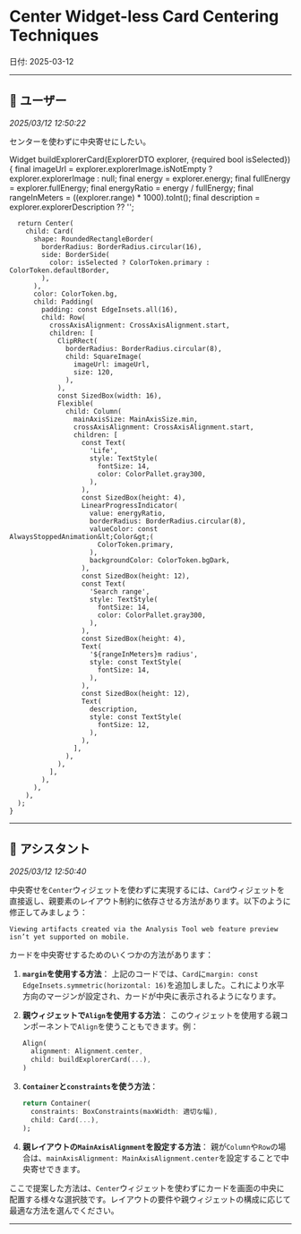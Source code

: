 # Center Widget-less Card Centering Techniques

日付: 2025-03-12

---

## 👤 ユーザー
*2025/03/12 12:50:22*

センターを使わずに中央寄せにしたい。

Widget buildExplorerCard(ExplorerDTO explorer, {required bool isSelected}) {
      final imageUrl =
          explorer.explorerImage.isNotEmpty ? explorer.explorerImage : null;
      final energy = explorer.energy;
      final fullEnergy = explorer.fullEnergy;
      final energyRatio = energy / fullEnergy;
      final rangeInMeters = ((explorer.range) * 1000).toInt();
      final description = explorer.explorerDescription ?? '';

      return Center(
        child: Card(
          shape: RoundedRectangleBorder(
            borderRadius: BorderRadius.circular(16),
            side: BorderSide(
              color: isSelected ? ColorToken.primary : ColorToken.defaultBorder,
            ),
          ),
          color: ColorToken.bg,
          child: Padding(
            padding: const EdgeInsets.all(16),
            child: Row(
              crossAxisAlignment: CrossAxisAlignment.start,
              children: [
                ClipRRect(
                  borderRadius: BorderRadius.circular(8),
                  child: SquareImage(
                    imageUrl: imageUrl,
                    size: 120,
                  ),
                ),
                const SizedBox(width: 16),
                Flexible(
                  child: Column(
                    mainAxisSize: MainAxisSize.min,
                    crossAxisAlignment: CrossAxisAlignment.start,
                    children: [
                      const Text(
                        'Life',
                        style: TextStyle(
                          fontSize: 14,
                          color: ColorPallet.gray300,
                        ),
                      ),
                      const SizedBox(height: 4),
                      LinearProgressIndicator(
                        value: energyRatio,
                        borderRadius: BorderRadius.circular(8),
                        valueColor: const AlwaysStoppedAnimation&lt;Color&gt;(
                          ColorToken.primary,
                        ),
                        backgroundColor: ColorToken.bgDark,
                      ),
                      const SizedBox(height: 12),
                      const Text(
                        'Search range',
                        style: TextStyle(
                          fontSize: 14,
                          color: ColorPallet.gray300,
                        ),
                      ),
                      const SizedBox(height: 4),
                      Text(
                        '${rangeInMeters}m radius',
                        style: const TextStyle(
                          fontSize: 14,
                        ),
                      ),
                      const SizedBox(height: 12),
                      Text(
                        description,
                        style: const TextStyle(
                          fontSize: 12,
                        ),
                      ),
                    ],
                  ),
                ),
              ],
            ),
          ),
        ),
      );
    }

---

## 🤖 アシスタント
*2025/03/12 12:50:40*

中央寄せを`Center`ウィジェットを使わずに実現するには、`Card`ウィジェットを直接返し、親要素のレイアウト制約に依存させる方法があります。以下のように修正してみましょう：
```
Viewing artifacts created via the Analysis Tool web feature preview isn’t yet supported on mobile.
```



カードを中央寄せするためのいくつかの方法があります：

1. **`margin`を使用する方法**：
   上記のコードでは、`Card`に`margin: const EdgeInsets.symmetric(horizontal: 16)`を追加しました。これにより水平方向のマージンが設定され、カードが中央に表示されるようになります。

2. **親ウィジェットで`Align`を使用する方法**：
   このウィジェットを使用する親コンポーネントで`Align`を使うこともできます。例：
   ```dart
   Align(
     alignment: Alignment.center,
     child: buildExplorerCard(...),
   )
   ```

3. **`Container`と`constraints`を使う方法**：
   ```dart
   return Container(
     constraints: BoxConstraints(maxWidth: 適切な幅),
     child: Card(...),
   );
   ```

4. **親レイアウトの`MainAxisAlignment`を設定する方法**：
   親が`Column`や`Row`の場合は、`mainAxisAlignment: MainAxisAlignment.center`を設定することで中央寄せできます。

ここで提案した方法は、`Center`ウィジェットを使わずにカードを画面の中央に配置する様々な選択肢です。レイアウトの要件や親ウィジェットの構成に応じて最適な方法を選んでください。

---
